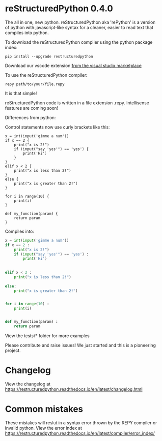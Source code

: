 # reStructuredPython 0.4.0

The all in one, new python.
reStructuredPython aka 'rePython' is a version of python with javascript-like syntax for a cleaner, easier to read text that compiles into python. 

To download the reStructuredPython compiler using the python package index:

```shell
pip install --upgrade restructuredpython
```
Download our vscode extension [from the visual studio marketplace](https://marketplace.visualstudio.com/items?itemName=RihaanMeher.restructuredpython)

To use the reStructuredPython compiler:

```shell
repy path/to/your/file.repy
```
It is that simple!

reStructuredPython code is written in a file extension .repy.
Intellisense features are coming soon!

Differences from python:

Control statements now use curly brackets like this:

```repy
x = int(input('gimme a num'))
if x == 2 {
    print("x is 2!")
    if (input("say 'yes'") == 'yes') {
        print('Hi')
    }
} 
elif x < 2 {
    print("x is less than 2!")
} 
else {
    print("x is greater than 2!")
}

for i in range(10) {
    print(i)
}

def my_function(param) {
    return param
}
```
Compiles into:
```python
x = int(input('gimme a num'))
if x == 2 :
    print("x is 2!")
    if (input("say 'yes'") == 'yes') :
        print('Hi')
    
 
elif x < 2 :
    print("x is less than 2!")
 
else:
    print("x is greater than 2!")


for i in range(10) :
    print(i)


def my_function(param) :
    return param
```

View the tests/* folder for more examples

Please contribute and raise issues! We just started and this is a pioneering project.

# Changelog

View the changelog at https://restructuredpython.readthedocs.io/en/latest/changelog.html

# Common mistakes

These mistakes will reslut in a syntax error thrown by the REPY compiler or invalid python.
View the error index at https://restructuredpython.readthedocs.io/en/latest/compiler/error_index/
